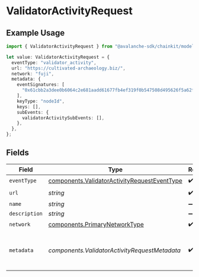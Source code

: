 # ValidatorActivityRequest

## Example Usage

```typescript
import { ValidatorActivityRequest } from "@avalanche-sdk/chainkit/models/components";

let value: ValidatorActivityRequest = {
  eventType: "validator_activity",
  url: "https://cultivated-archaeology.biz/",
  network: "fuji",
  metadata: {
    eventSignatures: [
      "0x61cbb2a3dee0b6064c2e681aadd61677fb4ef319f0b547508d495626f5a62f64",
    ],
    keyType: "nodeId",
    keys: [],
    subEvents: {
      validatorActivitySubEvents: [],
    },
  },
};
```

## Fields

| Field                                                                                                        | Type                                                                                                         | Required                                                                                                     | Description                                                                                                  |
| ------------------------------------------------------------------------------------------------------------ | ------------------------------------------------------------------------------------------------------------ | ------------------------------------------------------------------------------------------------------------ | ------------------------------------------------------------------------------------------------------------ |
| `eventType`                                                                                                  | [components.ValidatorActivityRequestEventType](../../models/components/validatoractivityrequesteventtype.md) | :heavy_check_mark:                                                                                           | N/A                                                                                                          |
| `url`                                                                                                        | *string*                                                                                                     | :heavy_check_mark:                                                                                           | N/A                                                                                                          |
| `name`                                                                                                       | *string*                                                                                                     | :heavy_minus_sign:                                                                                           | N/A                                                                                                          |
| `description`                                                                                                | *string*                                                                                                     | :heavy_minus_sign:                                                                                           | N/A                                                                                                          |
| `network`                                                                                                    | [components.PrimaryNetworkType](../../models/components/primarynetworktype.md)                               | :heavy_check_mark:                                                                                           | N/A                                                                                                          |
| `metadata`                                                                                                   | *components.ValidatorActivityRequestMetadata*                                                                | :heavy_check_mark:                                                                                           | Metadata for platform validator activity event                                                               |